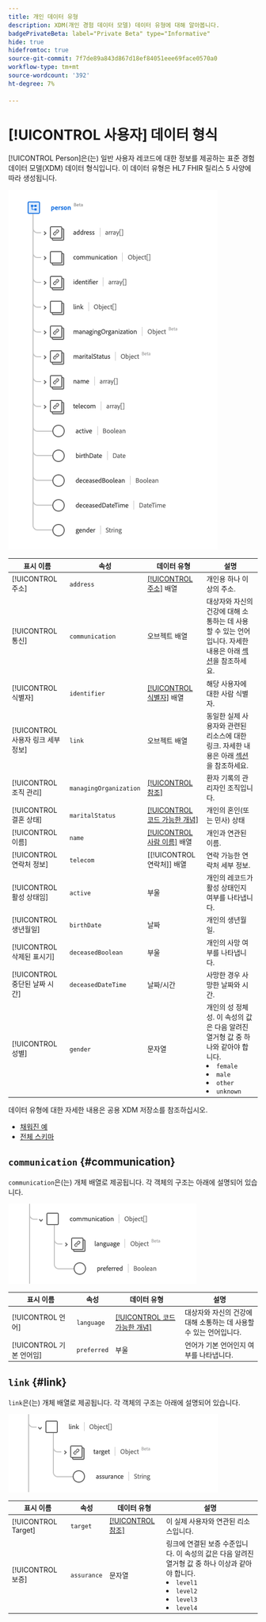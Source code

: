 ```yaml
---
title: 개인 데이터 유형
description: XDM(개인 경험 데이터 모델) 데이터 유형에 대해 알아봅니다.
badgePrivateBeta: label="Private Beta" type="Informative"
hide: true
hidefromtoc: true
source-git-commit: 7f7de89a843d867d18ef84051eee69face0570a0
workflow-type: tm+mt
source-wordcount: '392'
ht-degree: 7%

---
```


# [!UICONTROL 사용자] 데이터 형식

[!UICONTROL Person]은(는) 일반 사용자 레코드에 대한 정보를 제공하는 표준 경험 데이터 모델(XDM) 데이터 형식입니다. 이 데이터 유형은 HL7 FHIR 릴리스 5 사양에 따라 생성됩니다.

![개인 데이터 형식 구조](../../images/data-types/healthcare/person/person.png)

| 표시 이름 | 속성 | 데이터 유형 | 설명 |
| --- | --- | --- | --- |
| [!UICONTROL 주소] | `address` | [[!UICONTROL 주소]](../healthcare/address.md) 배열 | 개인용 하나 이상의 주소. |
| [!UICONTROL 통신] | `communication` | 오브젝트 배열 | 대상자와 자신의 건강에 대해 소통하는 데 사용할 수 있는 언어입니다. 자세한 내용은 아래 [섹션](#communication)을 참조하세요. |
| [!UICONTROL 식별자] | `identifier` | [[!UICONTROL 식별자]](../healthcare/identifier.md) 배열 | 해당 사용자에 대한 사람 식별자. |
| [!UICONTROL 사용자 링크 세부 정보] | `link` | 오브젝트 배열 | 동일한 실제 사용자와 관련된 리소스에 대한 링크. 자세한 내용은 아래 [섹션](#link)을 참조하세요. |
| [!UICONTROL 조직 관리] | `managingOrganization` | [[!UICONTROL 참조]](../healthcare/reference.md) | 환자 기록의 관리자인 조직입니다. |
| [!UICONTROL 결혼 상태] | `maritalStatus` | [[!UICONTROL 코드 가능한 개념]](../healthcare/codeable-concept.md) | 개인의 혼인(또는 민사) 상태 |
| [!UICONTROL 이름] | `name` | [[!UICONTROL 사람 이름]](../healthcare/human-name.md) 배열 | 개인과 연관된 이름. |
| [!UICONTROL 연락처 정보] | `telecom` | [[!UICONTROL 연락처]] 배열 | 연락 가능한 연락처 세부 정보. |
| [!UICONTROL 활성 상태임] | `active` | 부울 | 개인의 레코드가 활성 상태인지 여부를 나타냅니다. |
| [!UICONTROL 생년월일] | `birthDate` | 날짜 | 개인의 생년월일. |
| [!UICONTROL 삭제된 표시기] | `deceasedBoolean` | 부울 | 개인의 사망 여부를 나타냅니다. |
| [!UICONTROL 중단된 날짜 시간] | `deceasedDateTime` | 날짜/시간 | 사망한 경우 사망한 날짜와 시간. |
| [!UICONTROL 성별] | `gender` | 문자열 | 개인의 성 정체성. 이 속성의 값은 다음 알려진 열거형 값 중 하나와 같아야 합니다. <li> `female` </li> <li> `male` </li> <li> `other` </li> <li> `unknown`</li> |

데이터 유형에 대한 자세한 내용은 공용 XDM 저장소를 참조하십시오.

* [채워진 예](https://github.com/adobe/xdm/blob/master/extensions/industry/healthcare/fhir/datatypes/identifier.example.1.json)
* [전체 스키마](https://github.com/adobe/xdm/blob/master/extensions/industry/healthcare/fhir/datatypes/identifier.schema.json)

## `communication` {#communication}

`communication`은(는) 개체 배열로 제공됩니다. 각 객체의 구조는 아래에 설명되어 있습니다.

![통신 구조](../../images/data-types/healthcare/person/communication.png)

| 표시 이름 | 속성 | 데이터 유형 | 설명 |
| --- | --- | --- | --- |
| [!UICONTROL 언어] | `language` | [[!UICONTROL 코드 가능한 개념]](../../data-types/healthcare/codeable-concept.md) | 대상자와 자신의 건강에 대해 소통하는 데 사용할 수 있는 언어입니다. |
| [!UICONTROL 기본 언어임] | `preferred` | 부울 | 언어가 기본 언어인지 여부를 나타냅니다. |

## `link` {#link}

`link`은(는) 개체 배열로 제공됩니다. 각 객체의 구조는 아래에 설명되어 있습니다.

![링크 구조](../../images/data-types/healthcare/person/link.png)

| 표시 이름 | 속성 | 데이터 유형 | 설명 |
| --- | --- | --- | --- |
| [!UICONTROL Target] | `target` | [[!UICONTROL 참조]](../../data-types/healthcare/reference.md) | 이 실제 사용자와 연관된 리소스입니다. |
| [!UICONTROL 보증] | `assurance` | 문자열 | 링크에 연결된 보증 수준입니다. 이 속성의 값은 다음 알려진 열거형 값 중 하나 이상과 같아야 합니다. <li> `level1` </li> <li> `level2` </li> <li> `level3` </li> <li> `level4` </li> |

